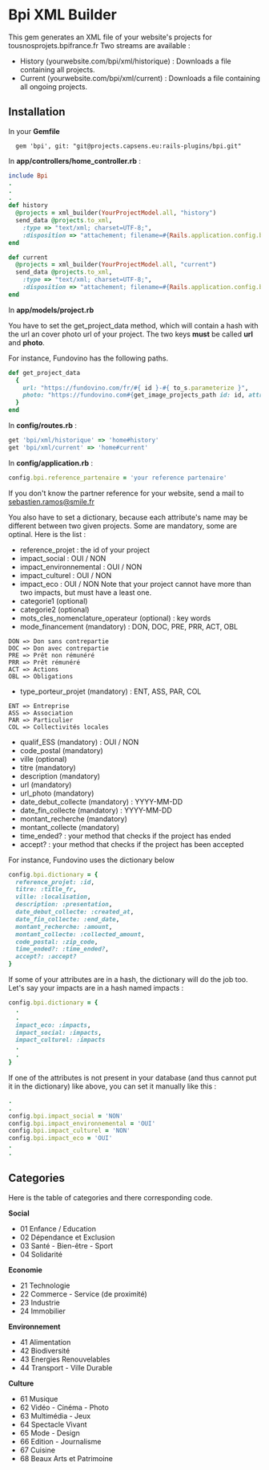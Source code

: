 # Bpi XML Builder

This gem generates an XML file of your website's projects for tousnosprojets.bpifrance.fr
Two streams are available :
- History (yourwebsite.com/bpi/xml/historique) : Downloads a file containing all projects.
- Current (yourwebsite.com/bpi/xml/current) : Downloads a file containing all ongoing projects.

## Installation

In your **Gemfile**

```
  gem 'bpi', git: "git@projects.capsens.eu:rails-plugins/bpi.git"
```

In **app/controllers/home_controller.rb** :

```ruby
include Bpi
.
.
.
def history
  @projects = xml_builder(YourProjectModel.all, "history")
  send_data @projects.to_xml,
    :type => "text/xml; charset=UTF-8;",
    :disposition => "attachement; filename=#{Rails.application.config.bpi.reference_partenaire}_historique.xml"
end

def current
  @projects = xml_builder(YourProjectModel.all, "current")
  send_data @projects.to_xml,
    :type => "text/xml; charset=UTF-8;",
    :disposition => "attachement; filename=#{Rails.application.config.bpi.reference_partenaire}.xml"
end
```

In **app/models/project.rb**

You have to set the get_project_data method, which will contain a hash with the url an cover photo url of your project.
The two keys **must** be called **url** and **photo**.

For instance, Fundovino has the following paths.

```ruby
def get_project_data
  {
    url: "https://fundovino.com/fr/#{ id }-#{ to_s.parameterize }",
    photo: "https://fundovino.com#{get_image_projects_path id: id, attribute: 'project_id'}"
  }
end
```

In **config/routes.rb** :

```ruby
get 'bpi/xml/historique' => 'home#history'
get 'bpi/xml/current' => 'home#current'
```

In **config/application.rb** :

```ruby
config.bpi.reference_partenaire = 'your reference partenaire'
```
If you don't know the partner reference for your website, send a mail to sebastien.ramos@smile.fr

You also have to set a dictionary, because each attribute's name may be different between two given projects. Some are mandatory,
some are optinal. Here is the list :

* reference_projet : the id of your project
* impact_social : OUI / NON
* impact_environnemental : OUI / NON
* impact_culturel : OUI / NON
* impact_eco : OUI / NON
Note that your project cannot have more than two impacts, but must have a least one.
* categorie1 (optional)
* categorie2 (optional)
* mots_cles_nomenclature_operateur (optional) : key words
* mode_financement (mandatory) : DON, DOC, PRE, PRR, ACT, OBL
```
DON => Don sans contrepartie
DOC => Don avec contrepartie
PRE => Prêt non rémunéré
PRR => Prêt rémunéré
ACT => Actions
OBL => Obligations
```
* type_porteur_projet (mandatory) : ENT, ASS, PAR, COL
```
ENT => Entreprise
ASS => Association
PAR => Particulier
COL => Collectivités locales
```
* qualif_ESS (mandatory) : OUI / NON
* code_postal (mandatory)
* ville (optional)
* titre (mandatory)
* description (mandatory)
* url (mandatory)
* url_photo (mandatory)
* date_debut_collecte (mandatory) : YYYY-MM-DD
* date_fin_collecte (mandatory) : YYYY-MM-DD
* montant_recherche (mandatory)
* montant_collecte (mandatory)
* time_ended? : your method that checks if the project has ended
* accept? : your method that checks if the project has been accepted

For instance, Fundovino uses the dictionary below

```ruby
config.bpi.dictionary = {
  reference_projet: :id,
  titre: :title_fr,
  ville: :localisation,
  description: :presentation,
  date_debut_collecte: :created_at,
  date_fin_collecte: :end_date,
  montant_recherche: :amount,
  montant_collecte: :collected_amount,
  code_postal: :zip_code,
  time_ended?: :time_ended?,
  accept?: :accept?
}
```

If some of your attributes are in a hash, the dictionary
will do the job too. Let's say your impacts are in a hash named impacts :

```ruby
config.bpi.dictionary = {
  .
  .
  impact_eco: :impacts,
  impact_social: :impacts,
  impact_culturel: :impacts
  .
  .
}
```

If one of the attributes is not present in your database (and thus cannot put it in the dictionary) like above,
you can set it manually like this :

```ruby
.
.
config.bpi.impact_social = 'NON'
config.bpi.impact_environnemental = 'OUI'
config.bpi.impact_culturel = 'NON'
config.bpi.impact_eco = 'OUI'
.
.
```

## Categories

Here is the table of categories and there corresponding code.

**Social**
* 01 Enfance / Education
* 02 Dépendance et Exclusion
* 03 Santé - Bien-être - Sport
* 04 Solidarité

**Economie**
* 21 Technologie
* 22 Commerce - Service (de proximité)
* 23 Industrie
* 24 Immobilier

**Environnement**
* 41 Alimentation
* 42 Biodiversité
* 43 Energies Renouvelables
* 44 Transport - Ville Durable

**Culture**
* 61 Musique
* 62 Vidéo - Cinéma - Photo
* 63 Multimédia - Jeux
* 64 Spectacle Vivant
* 65 Mode - Design
* 66 Edition - Journalisme
* 67 Cuisine
* 68 Beaux Arts et Patrimoine
